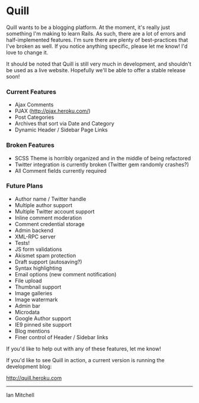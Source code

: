 # Quill

Quill wants to be a blogging platform. At the moment, it's really just something I'm making to learn Rails. As such, there are a lot of errors and half-implemented features. I'm sure there are plenty of best-practices that I've broken as well. If you notice anything specific, please let me know! I'd love to change it.

It should be noted that Quill is still very much in development, and shouldn't be used as a live website. Hopefully we'll be able to offer a stable release soon!

### Current Features

* Ajax Comments
* PJAX (http://pjax.heroku.com/)
* Post Categories
* Archives that sort via Date and Category
* Dynamic Header / Sidebar Page Links

### Broken Features

* SCSS Theme is horribly organized and in the middle of being refactored
* Twitter integration is currently broken (Twitter gem randomly crashes?)
* All Comment fields currently required 

### Future Plans

* Author name / Twitter handle
* Multiple author support
* Multiple Twitter account support
* Inline comment moderation
* Comment credential storage
* Admin backend
* XML-RPC server
* Tests!
* JS form validations
* Akismet spam protection
* Draft support (autosaving?)
* Syntax highlighting
* Email options (new comment notification)
* File upload
* Thumbnail support
* Image galleries
* Image watermark
* Admin bar
* Microdata
* Google Author support
* IE9 pinned site support
* Blog mentions
* Finer control of Header / Sidebar links

If you'd like to help out with any of these features, let me know!

If you'd like to see Quill in action, a current version is running the development blog:

http://quill.heroku.com

------------
Ian Mitchell